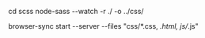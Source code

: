 
cd scss
node-sass --watch -r ./ -o  ../css/

browser-sync start --server --files "css/*.css, *.html, js/*.js"
